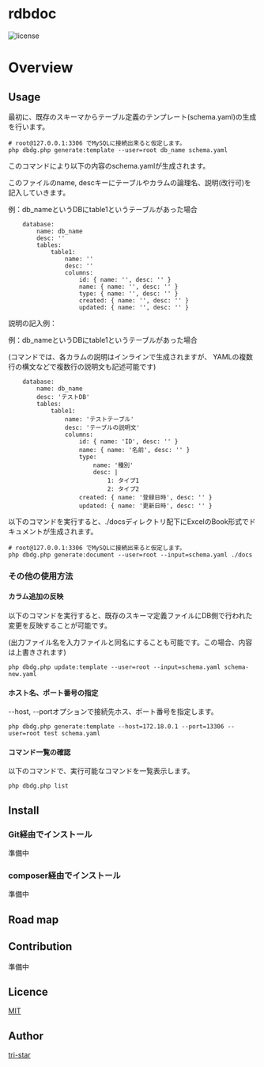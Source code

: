 rdbdoc
===================================

![license](http://img.shields.io/badge/license-MIT-blue.svg?style=flat-square)

# Overview


## Usage
最初に、既存のスキーマからテーブル定義のテンプレート(schema.yaml)の生成を行います。
```
# root@127.0.0.1:3306 でMySQLに接続出来ると仮定します。
php dbdg.php generate:template --user=root db_name schema.yaml
```

このコマンドにより以下の内容のschema.yamlが生成されます。

このファイルのname, descキーにテーブルやカラムの論理名、説明(改行可)を記入していきます。

例：db_nameというDBにtable1というテーブルがあった場合
```
    database:
        name: db_name
        desc: ''
        tables:
            table1:
                name: ''
                desc: ''
                columns:
                    id: { name: '', desc: '' }
                    name: { name: '', desc: '' }
                    type: { name: '', desc: '' }
                    created: { name: '', desc: '' }
                    updated: { name: '', desc: '' }
```

説明の記入例：

例：db_nameというDBにtable1というテーブルがあった場合

(コマンドでは、各カラムの説明はインラインで生成されますが、
YAMLの複数行の構文などで複数行の説明文も記述可能です)
```
    database:
        name: db_name
        desc: 'テストDB'
        tables:
            table1:
                name: 'テストテーブル'
                desc: 'テーブルの説明文'
                columns:
                    id: { name: 'ID', desc: '' }
                    name: { name: '名前', desc: '' }
                    type: 
                        name: '種別'
                        desc: |
                            1: タイプ1
                            2: タイプ2
                    created: { name: '登録日時', desc: '' }
                    updated: { name: '更新日時', desc: '' }
```


以下のコマンドを実行すると、./docsディレクトリ配下にExcelのBook形式でドキュメントが生成されます。

```
# root@127.0.0.1:3306 でMySQLに接続出来ると仮定します。
php dbdg.php generate:document --user=root --input=schema.yaml ./docs
```


### その他の使用方法

#### カラム追加の反映
以下のコマンドを実行すると、既存のスキーマ定義ファイルにDB側で行われた変更を反映することが可能です。

(出力ファイル名を入力ファイルと同名にすることも可能です。この場合、内容は上書きされます)

```
php dbdg.php update:template --user=root --input=schema.yaml schema-new.yaml
```

#### ホスト名、ポート番号の指定
--host, --portオプションで接続先ホス、ポート番号を指定します。

```
php dbdg.php generate:template --host=172.18.0.1 --port=13306 --user=root test schema.yaml
```

#### コマンド一覧の確認
以下のコマンドで、実行可能なコマンドを一覧表示します。

```
php dbdg.php list
```




## Install

### Git経由でインストール

準備中

### composer経由でインストール

準備中


## Road map


## Contribution

準備中

## Licence

[MIT](https://github.com/tri-star/rdbdoc/blob/master/LICENSE)

## Author

[tri-star](https://github.com/tri-star)
